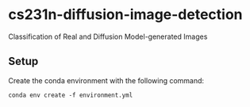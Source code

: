 # cs231n-diffusion-image-detection
Classification of Real and Diffusion Model-generated Images

## Setup
Create the conda environment with the following command:
```
conda env create -f environment.yml
```